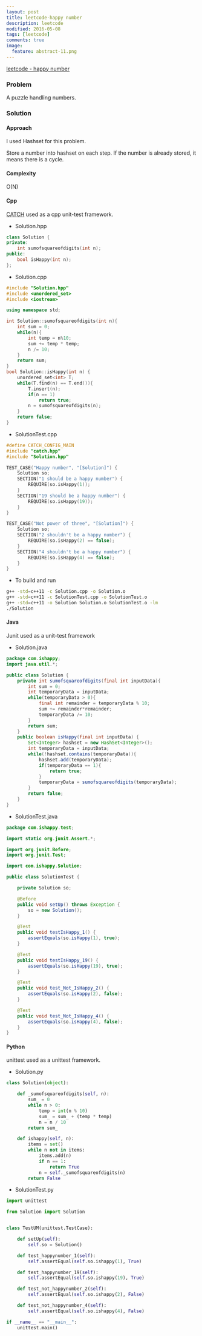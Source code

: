 ```yaml
---
layout: post
title: leetcode-happy number
description: leetcode
modified: 2016-05-08
tags: [leetcode]
comments: true
image:
  feature: abstract-11.png
---
```

[leetcode - happy number](https://leetcode.com/problems/happy-number/)

### Problem

A puzzle handling numbers.

### Solution 

#### Approach

I used Hashset for this problem.

Store a number into hashset on each step. If the number is already stored, it means there is a cycle. 

#### Complexity

O(N)

#### Cpp

[CATCH](https://github.com/philsquared/Catch/blob/master/docs/tutorial.md) used as a cpp unit-test framework.

- Solution.hpp

```cpp
class Solution {
private:
	int sumofsquareofdigits(int n);
public:
    bool isHappy(int n);
};
```

- Solution.cpp

```cpp
#include "Solution.hpp"
#include <unordered_set>
#include <iostream>

using namespace std;

int Solution::sumofsquareofdigits(int n){
	int sum = 0;
    while(n){
    	int temp = n%10;
    	sum += temp * temp;
    	n /= 10;
    }
    return sum;
}
bool Solution::isHappy(int n) {
	unordered_set<int> T;
	while(T.find(n) == T.end()){
		T.insert(n);
		if(n == 1) 
			return true;
		n = sumofsquareofdigits(n);
	}
	return false;
}

```

- SolutionTest.cpp

```cpp
#define CATCH_CONFIG_MAIN
#include "catch.hpp"
#include "Solution.hpp"

TEST_CASE("Happy number", "[Solution]") {
    Solution so;
    SECTION("1 should be a happy number") {
        REQUIRE(so.isHappy(1));
    }
    SECTION("19 should be a happy number") {
        REQUIRE(so.isHappy(19));
    }
}

TEST_CASE("Not power of three", "[Solution]") {
    Solution so;
    SECTION("2 shouldn't be a happy number") {
        REQUIRE(so.isHappy(2) == false);
    }
    SECTION("4 shouldn't be a happy number") {
        REQUIRE(so.isHappy(4) == false);
    }
}
```

- To build and run

```bash
g++ -std=c++11 -c Solution.cpp -o Solution.o
g++ -std=c++11 -c SolutionTest.cpp -o SolutionTest.o
g++ -std=c++11 -o Solution Solution.o SolutionTest.o -lm
./Solution
```

#### Java

Junit used as a unit-test framework

- Solution.java

```java
package com.ishappy;
import java.util.*;

public class Solution {
	private int sumofsquareofdigits(final int inputData){
		int sum = 0;
		int temporaryData = inputData;
		while(temporaryData > 0){
			final int remainder = temporaryData % 10;
			sum += remainder*remainder;
			temporaryData /= 10;
		}
		return sum;
	}
    public boolean isHappy(final int inputData) {
    	Set<Integer> hashset = new HashSet<Integer>();
		int temporaryData = inputData;
    	while(!hashset.contains(temporaryData)){
    		hashset.add(temporaryData);
    		if(temporaryData == 1){
    			return true;
    		}
    		temporaryData = sumofsquareofdigits(temporaryData);
    	}
    	return false;
    }
}
```

- SolutionTest.java

```java
package com.ishappy.test;

import static org.junit.Assert.*;

import org.junit.Before;
import org.junit.Test;

import com.ishappy.Solution;

public class SolutionTest {

	private Solution so;

	@Before
	public void setUp() throws Exception {
		so = new Solution();
	}

	@Test
	public void testIsHappy_1() {
		assertEquals(so.isHappy(1), true);
	}

	@Test
	public void testIsHappy_19() {
		assertEquals(so.isHappy(19), true);
	}

	@Test
	public void test_Not_IsHappy_2() {
		assertEquals(so.isHappy(2), false);
	}

	@Test
	public void test_Not_IsHappy_4() {
		assertEquals(so.isHappy(4), false);
	}
}
```

#### Python

unittest used as a unittest framework.

- Solution.py

```python
class Solution(object):

    def _sumofsquareofdigits(self, n):
        sum_ = 0
        while n > 0:
            temp = int(n % 10)
            sum_ = sum_ + (temp * temp)
            n = n / 10
        return sum_

    def ishappy(self, n):
        items = set()
        while n not in items:
            items.add(n)
            if n == 1:
                return True
            n = self._sumofsquareofdigits(n)
        return False
```

- SolutionTest.py

```python
import unittest

from Solution import Solution


class TestUM(unittest.TestCase):

    def setUp(self):
        self.so = Solution()

    def test_happynumber_1(self):
        self.assertEqual(self.so.ishappy(1), True)

    def test_happynumber_19(self):
        self.assertEqual(self.so.ishappy(19), True)

    def test_not_happynumber_2(self):
        self.assertEqual(self.so.ishappy(2), False)

    def test_not_happynumber_4(self):
        self.assertEqual(self.so.ishappy(4), False)

if __name__ == "__main__":
    unittest.main()
```
